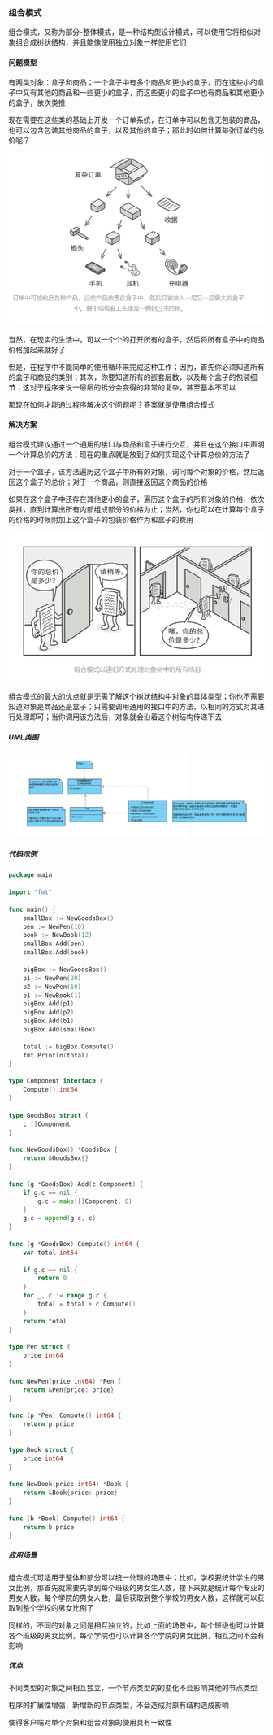 ### 组合模式

组合模式，又称为部分-整体模式，是一种结构型设计模式，可以使用它将相似对象组合成树状结构，并且能像使用独立对象一样使用它们

#### 问题模型

有两类对象：盒子和商品；一个盒子中有多个商品和更小的盒子，而在这些小的盒子中又有其他的商品和一些更小的盒子，而这些更小的盒子中也有商品和其他更小的盒子，依次类推

现在需要在这些类的基础上开发一个订单系统，在订单中可以包含无包装的商品，也可以包含包装其他商品的盒子，以及其他的盒子；那此时如何计算每张订单的总价呢？

![q](q.png)

当然，在现实的生活中，可以一个个的打开所有的盒子，然后将所有盒子中的商品价格加起来就好了

但是，在程序中不能简单的使用循环来完成这种工作；因为，首先你必须知道所有的盒子和商品的类别；其次，你要知道所有的嵌套层数，以及每个盒子的包装细节；这对于程序来说一层层的拆分会变得的非常的复杂，甚至基本不可以

那现在如何才能通过程序解决这个问题呢？答案就是使用组合模式

#### 解决方案

组合模式建议通过一个通用的接口与商品和盒子进行交互，并且在这个接口中声明一个计算总价的方法；现在的重点就是放到了如何实现这个计算总价的方法了

对于一个盒子，该方法遍历这个盒子中所有的对象，询问每个对象的价格，然后返回这个盒子的总价；对于一个商品，则直接返回这个商品的价格

如果在这个盒子中还存在其他更小的盒子，遍历这个盒子的所有对象的价格，依次类推，直到计算出所有内部组成部分的价格为止；当然，你也可以在计算每个盒子的价格的时候附加上这个盒子的包装价格作为和盒子的费用

![a](a.png)

组合模式的最大的优点就是无需了解这个树状结构中对象的具体类型；你也不需要知道对象是商品还是盒子；只需要调用通用的接口中的方法，以相同的方式对其进行处理即可；当你调用该方法后，对象就会沿着这个树结构传递下去

##### UML类图

![UML](UML.png)

##### 代码示例

```go
package main

import "fmt"

func main() {
	smallBox := NewGoodsBox()
	pen := NewPen(10)
	book := NewBook(12)
	smallBox.Add(pen)
	smallBox.Add(book)

	bigBox := NewGoodsBox()
	p1 := NewPen(20)
	p2 := NewPen(10)
	b1 := NewBook(1)
	bigBox.Add(p1)
	bigBox.Add(p2)
	bigBox.Add(b1)
	bigBox.Add(smallBox)

	total := bigBox.Compute()
	fmt.Println(total)
}

type Component interface {
	Compute() int64
}

type GoodsBox struct {
	c []Component
}

func NewGoodsBox() *GoodsBox {
	return &GoodsBox{}
}

func (g *GoodsBox) Add(c Component) {
	if g.c == nil {
		g.c = make([]Component, 0)
	}
	g.c = append(g.c, c)
}

func (g *GoodsBox) Compute() int64 {
	var total int64

	if g.c == nil {
		return 0
	}
	for _, c := range g.c {
		total = total + c.Compute()
	}
	return total
}

type Pen struct {
	price int64
}

func NewPen(price int64) *Pen {
	return &Pen{price: price}
}

func (p *Pen) Compute() int64 {
	return p.price
}

type Book struct {
	price int64
}

func NewBook(price int64) *Book {
	return &Book{price: price}
}

func (b *Book) Compute() int64 {
	return b.price
}
```

##### 应用场景

组合模式可适用于整体和部分可以统一处理的场景中；比如，学校要统计学生的男女比例，那首先就需要先拿到每个班级的男女生人数，接下来就是统计每个专业的男女人数，每个学院的男女人数，最后获取到整个学校的男女人数，这样就可以获取到整个学校的男女比例了

同样的，不同的对象之间是相互独立的，比如上面的场景中，每个班级也可以计算各个班级的男女比例，每个学院也可以计算各个学院的男女比例，相互之间不会有影响

##### 优点

不同类型的对象之间相互独立，一个节点类型的的变化不会影响其他的节点类型

程序的扩展性增强，新增新的节点类型，不会造成对原有结构造成影响

使得客户端对单个对象和组合对象的使用具有一致性